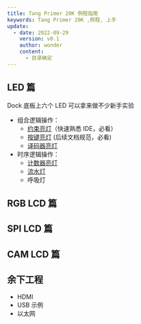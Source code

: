 ```yaml
---
title: Tang Primer 20K 例程指南
keywords: Tang Primer 20K ,例程, 上手
update:
  - date: 2022-09-29
    version: v0.1
    author: wonder
    content:
      - 目录确定
---
```


## LED 篇

Dock 底板上六个 LED 可以拿来做不少新手实验

- 组合逻辑操作：
  - [约束亮灯](./examples/assign_led.md)（快速熟悉 IDE，必看）
  - [按键亮灯](./examples/key_led_on.md) (后续文档规范，必看)
  - [译码器亮灯](./examples/decode_led_on.md)
- 时序逻辑操作：
  - [计数器亮灯](./examples/led.md) 
  - [流水灯](./examples/water_led.md)
  - 呼吸灯

## RGB LCD 篇

## SPI LCD 篇

## CAM LCD 篇

## 余下工程

- HDMI
- USB 示例
- 以太网